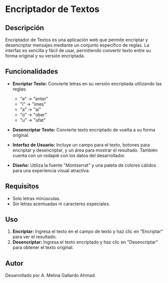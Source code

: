 # Encriptador de Textos

## Descripción

Encriptador de Textos es una aplicación web que permite encriptar y desencriptar mensajes mediante un conjunto específico de reglas. La interfaz es sencilla y fácil de usar, permitiendo convertir texto entre su forma original y su versión encriptada.

## Funcionalidades

- **Encriptar Texto:** Convierte letras en su versión encriptada utilizando las reglas:
  - "e" → "enter"
  - "i" → "imes"
  - "a" → "ai"
  - "o" → "ober"
  - "u" → "ufat"
  
- **Desencriptar Texto:** Convierte texto encriptado de vuelta a su forma original.

- **Interfaz de Usuario:** Incluye un campo para el texto, botones para encriptar y desencriptar, y un área para mostrar el resultado. También cuenta con un rodapié con los datos del desarrollador.

- **Diseño:** Utiliza la fuente "Montserrat" y una paleta de colores cálidos para una experiencia visual atractiva.

## Requisitos

- Solo letras minúsculas.
- Sin letras acentuadas ni caracteres especiales.

## Uso

1. **Encriptar:** Ingresa el texto en el campo de texto y haz clic en "Encriptar" para ver el resultado.
2. **Desencriptar:** Ingresa el texto encriptado y haz clic en "Desencriptar" para obtener el texto original.

## Autor

Desarrollado por A. Melina Gallardo Ahmad.
